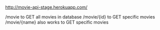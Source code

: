 http://movie-api-stage.herokuapp.com/

/movie to GET all movies in database
/movie/{id} to GET specific movies
/movie/{name} also works to GET specific movies
